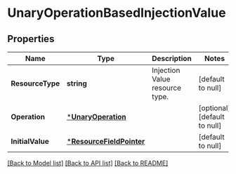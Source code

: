# UnaryOperationBasedInjectionValue

## Properties
Name | Type | Description | Notes
------------ | ------------- | ------------- | -------------
**ResourceType** | **string** | Injection Value resource type.  | [default to null]
**Operation** | [***UnaryOperation**](UnaryOperation.md) |  | [optional] [default to null]
**InitialValue** | [***ResourceFieldPointer**](ResourceFieldPointer.md) |  | [default to null]

[[Back to Model list]](../README.md#documentation-for-models) [[Back to API list]](../README.md#documentation-for-api-endpoints) [[Back to README]](../README.md)

